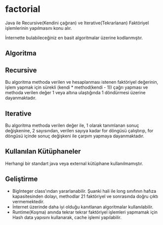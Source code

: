 factorial
=========

Java ile Recursive(Kendini çağıran) ve Iterative(Tekrarlanan) Faktöriyel işlemlerinin yapılmasını konu alır.

İnternette bulabileceğiniz en basit algoritmalar üzerine kodlanmıştır.

Algoritma
---------

## Recursive

Bu algoritma methoda verilen ve hesaplanması istenen faktöriyel değerinin, işlem yapmak için sürekli (kendi * method(kendi - 1)) çağrı yapması ve methoda verilen değer 1 veya altına ulaştığında 1 döndürmesi üzerine dayanmaktadır.

## Iterative

Bu algoritma methoda verilen değer ile, 1 olarak tanımlanan sonuç değişkenine, 2 sayısından, verilen sayıya kadar for döngüsü çalıştırıp, for döngüsü içinde sonuç değişkeni ile çarpım yapmaya dayanmaktadır.

Kullanılan Kütüphaneler
-----------------------

Herhangi bir standart java veya external kütüphane kullanılmamıştır.

Geliştirme
----------

* BigInteger class'ından yararlanabilir. Şuanki hali ile long sınıfının hafıza kapasitesinden dolayı, methodlar 21 faktöriyel ve sonrasında doğru çıktı vermemektedir.
* İnternet üzerinde daha iyi olduğu kanıtlanan algoritmalar kullanılabilir.
* Runtime(Koşma) anında tekrar tekrar faktöriyel işlemleri yapmamak için Hash data yapısını kullanarak, cache işlemi yapılabilir.
